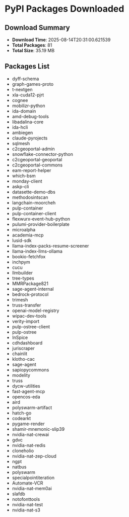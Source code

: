 # PyPI Packages Downloaded

## Download Summary
- **Download Time**: 2025-08-14T20:31:00.621539
- **Total Packages**: 81
- **Total Size**: 35.19 MB

## Packages List
- dyff-schema
- graph-games-proto
- t-nextgen
- xla-cuda12-pjrt
- cognee
- mobilizr-python
- ida-domain
- amd-debug-tools
- libadalina-core
- ida-hcli
- ambiegen
- claude-pyrojects
- sqlmesh
- c2cgeoportal-admin
- snowflake-connector-python
- c2cgeoportal-geoportal
- c2cgeoportal-commons
- eam-report-helper
- which-bsm
- monday-client
- askp-cli
- datasette-demo-dbs
- methodosintscan
- langchain-moorcheh
- pulp-container
- pulp-container-client
- flexwurx-event-hub-python
- pulumi-provider-boilerplate
- microalpha
- academia-mcp
- lusid-sdk
- llama-index-packs-resume-screener
- llama-index-llms-ollama
- bookio-fetchfox
- inchpym
- cucu
- llmbuilder
- tree-types
- MMRPackage821
- sage-agent-internal
- bedrock-protocol
- trimesh
- truss-transfer
- openai-model-registry
- wipac-dev-tools
- verity-import
- pulp-ostree-client
- pulp-ostree
- InSpice
- cdhdashboard
- juriscraper
- chainlit
- klotho-cac
- sage-agent
- sapiopycommons
- modelity
- truss
- dycw-utilities
- fast-agent-mcp
- opencos-eda
- aird
- polyswarm-artifact
- hatch-go
- codearkt
- pygame-render
- shamir-mnemonic-slip39
- nvidia-nat-crewai
- gdvc
- nvidia-nat-redis
- cloneholio
- nvidia-nat-zep-cloud
- ngpt
- natbus
- polyswarm
- specialpointiteration
- Automate-VCR
- nvidia-nat-mem0ai
- slafdb
- notofonttools
- nvidia-nat-test
- nvidia-nat-s3
